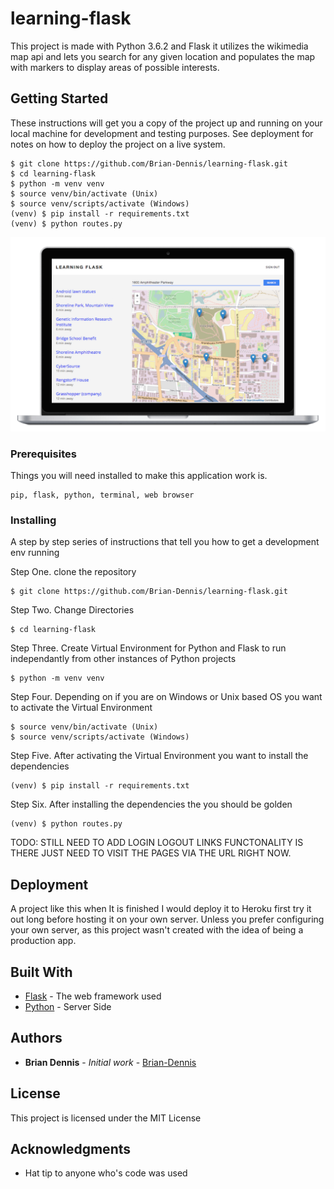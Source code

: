 # learning-flask

This project is made with Python 3.6.2 and Flask it utilizes the wikimedia map api and lets you search for 
any given location and populates the map with markers to display areas of possible interests.

## Getting Started

These instructions will get you a copy of the project up and running on your local machine for development and testing purposes. 
See deployment for notes on how to deploy the project on a live system.
```
$ git clone https://github.com/Brian-Dennis/learning-flask.git
$ cd learning-flask
$ python -m venv venv
$ source venv/bin/activate (Unix)
$ source venv/scripts/activate (Windows)
(venv) $ pip install -r requirements.txt
(venv) $ python routes.py
```
![learning-flask](static/img/device.png?raw=True "Learning Flask")

### Prerequisites

Things you will need installed to make this application work is.

```
pip, flask, python, terminal, web browser
```

### Installing

A step by step series of instructions that tell you how to get a development env running

Step One. clone the repository

```
$ git clone https://github.com/Brian-Dennis/learning-flask.git
```

Step Two. Change Directories

```
$ cd learning-flask
```

Step Three. Create Virtual Environment for Python and Flask to run independantly from other instances of Python projects
```
$ python -m venv venv
```

Step Four. Depending on if you are on Windows or Unix based OS you want to activate the Virtual Environment
```
$ source venv/bin/activate (Unix)
$ source venv/scripts/activate (Windows)
```

Step Five. After activating the Virtual Environment you want to install the dependencies
```
(venv) $ pip install -r requirements.txt
```

Step Six. After installing the dependencies the you should be golden
```
(venv) $ python routes.py
```

TODO: STILL NEED TO ADD LOGIN LOGOUT LINKS FUNCTONALITY IS THERE JUST NEED TO VISIT THE PAGES VIA THE URL RIGHT NOW.

## Deployment

A project like this when It is finished I would deploy it to Heroku first try it out long before hosting it on your own server.
Unless you prefer configuring your own server, as this project wasn't created with the idea of being a production app.

## Built With

* [Flask](http://flask.pocoo.org/extensions/) - The web framework used
* [Python](https://docs.python.org/3/) - Server Side

## Authors

* **Brian Dennis** - *Initial work* - [Brian-Dennis](https://github.com/Brian-Dennis)

## License

This project is licensed under the MIT License

## Acknowledgments

* Hat tip to anyone who's code was used
